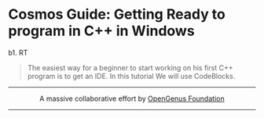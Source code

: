 # Cosmos Guide: Getting Ready to program in C++ in Windows
b1. RT
> The easiest way for a beginner to start working on his first C++ program is to get an IDE. In this tutorial We will use CodeBlocks.


---

<p align="center">
	A massive collaborative effort by <a href="https://github.com/OpenGenus/cosmos">OpenGenus Foundation</a> 
</p>

---
